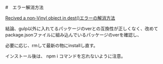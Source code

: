 #　エラー解消方法

[Recived a non-Vinyl object in dest()エラーの解消方法](https://stackoverflow.com/questions/51162471/gulpfile-error-recived-a-non-vinyl-object)

結論、gulp以外に入れてるパッケージのverとの互換性が正しくなく、改めてpackage.jsonファイルに組み込んでいるパッケージのverを確認し、

必要に応じ、rmして最新の物にinstallし直す。

インストール後は、 npm i コマンドを忘れないように注意。
